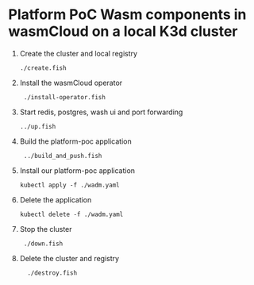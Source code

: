 # Platform PoC Wasm components in wasmCloud on a local K3d cluster

1. Create the cluster and local registry

   ```fish
   ./create.fish
   ```

1. Install the wasmCloud operator

   ```fish
    ./install-operator.fish
   ```

1. Start redis, postgres, wash ui and port forwarding

   ```fish
   ../up.fish
   ```

1. Build the platform-poc application

   ```fish
    ../build_and_push.fish
   ```

1. Install our platform-poc application

   ```fish
   kubectl apply -f ./wadm.yaml
   ```

1. Delete the application

   ```fish
   kubectl delete -f ./wadm.yaml
   ```

1. Stop the cluster

   ```fish
    ./down.fish
   ```

1. Delete the cluster and registry

   ```fish
     ./destroy.fish
   ```
